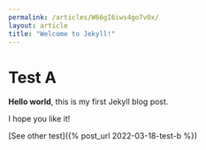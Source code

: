 ```yaml
---
permalink: /articles/W66gI6iws4go7v0x/
layout: article
title: "Welcome to Jekyll!"
---
```


# Test A

**Hello world**, this is my first Jekyll blog post.

I hope you like it!

[See other test]({% post_url 2022-03-18-test-b %})

